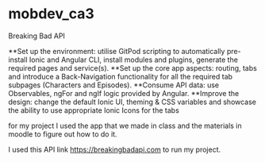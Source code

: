# mobdev_ca3

Breaking Bad API

**Set up the environment: utilise GitPod scripting to automatically pre-install Ionic and 
Angular CLI, install modules and plugins, generate the required pages and service(s).
**Set up the core app aspects: routing, tabs and introduce a Back-Navigation
functionality for all the required tab subpages (Characters and Episodes).
**Consume API data: use Observables, ngFor and ngIf logic provided by Angular.
**Improve the design: change the default Ionic UI, theming & CSS variables and
showcase the ability to use appropriate Ionic Icons for the tabs


for my project I used the app that we made in class and the materials in moodle to figure out how to do it.

 I used this API link https://breakingbadapi.com to run my project.